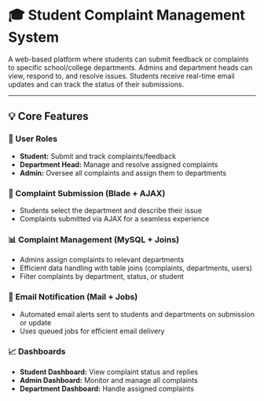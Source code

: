 # 🎓 Student Complaint Management System

A web-based platform where students can submit feedback or complaints to specific school/college departments. Admins and department heads can view, respond to, and resolve issues. Students receive real-time email updates and can track the status of their submissions.

---

## 💡 Core Features

### 👥 User Roles
- **Student:** Submit and track complaints/feedback  
- **Department Head:** Manage and resolve assigned complaints  
- **Admin:** Oversee all complaints and assign them to departments  

### 📝 Complaint Submission (Blade + AJAX)
- Students select the department and describe their issue  
- Complaints submitted via AJAX for a seamless experience  

### 📊 Complaint Management (MySQL + Joins)
- Admins assign complaints to relevant departments  
- Efficient data handling with table joins (complaints, departments, users)  
- Filter complaints by department, status, or student  

### 📧 Email Notification (Mail + Jobs)
- Automated email alerts sent to students and departments on submission or update  
- Uses queued jobs for efficient email delivery  

### 📈 Dashboards
- **Student Dashboard:** View complaint status and replies  
- **Admin Dashboard:** Monitor and manage all complaints  
- **Department Dashboard:** Handle assigned complaints  
